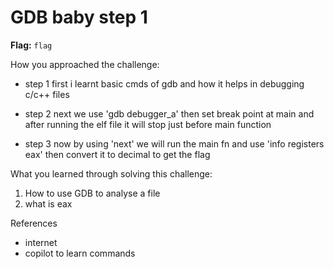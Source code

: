 
# GDB baby step 1

**Flag:** `flag`

How you approached the challenge:

- step 1
first i learnt basic cmds of gdb and how it helps in debugging c/c++ files

- step 2
next we use 'gdb debugger_a'
then set break point at main and after running the elf file it will stop just before main function 

- step 3
now by using 'next' we will run the main fn and use 'info registers eax'
then convert it to decimal to get the flag


What you learned through solving this challenge:

1. How to use GDB to analyse a file
2. what is eax 


References

- internet 
- copilot to learn commands
